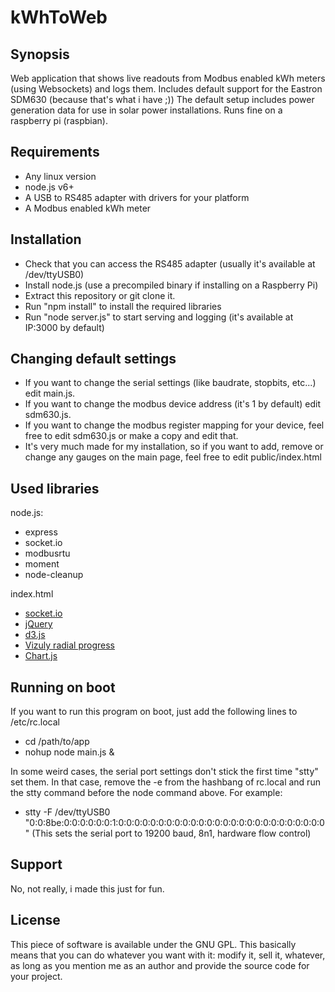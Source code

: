 # kWhToWeb

## Synopsis
Web application that shows live readouts from Modbus enabled kWh meters (using Websockets) and logs them.
Includes default support for the Eastron SDM630 (because that's what i have ;))
The default setup includes power generation data for use in solar power installations.
Runs fine on a raspberry pi (raspbian).

## Requirements
- Any linux version
- node.js v6+
- A USB to RS485 adapter with drivers for your platform
- A Modbus enabled kWh meter

## Installation
- Check that you can access the RS485 adapter (usually it's available at /dev/ttyUSB0)
- Install node.js (use a precompiled binary if installing on a Raspberry Pi)
- Extract this repository or git clone it.
- Run "npm install" to install the required libraries
- Run "node server.js" to start serving and logging (it's available at IP:3000 by default)

## Changing default settings
- If you want to change the serial settings (like baudrate, stopbits, etc...) edit main.js.
- If you want to change the modbus device address (it's 1 by default) edit sdm630.js.
- If you want to change the modbus register mapping for your device, feel free to edit sdm630.js or make a copy and edit that.
- It's very much made for my installation, so if you want to add, remove or change any gauges on the main page, feel free to edit public/index.html

## Used libraries
node.js:
- express
- socket.io
- modbusrtu
- moment
- node-cleanup

index.html
- [socket.io](https://socket.io/)
- [jQuery](http://jquery.com/)
- [d3.js](https://d3js.org/)
- [Vizuly radial progress](http://vizuly.io/product/radial-progress/)
- [Chart.js](http://www.chartjs.org/)

## Running on boot
If you want to run this program on boot, just add the following lines to /etc/rc.local
- cd /path/to/app
- nohup node main.js &

In some weird cases, the serial port settings don't stick the first time "stty" set them.
In that case, remove the -e from the hashbang of rc.local and run the stty command before the node command above.
For example:
- stty -F /dev/ttyUSB0 "0:0:8be:0:0:0:0:0:0:1:0:0:0:0:0:0:0:0:0:0:0:0:0:0:0:0:0:0:0:0:0:0:0:0:0:0"
(This sets the serial port to 19200 baud, 8n1, hardware flow control)

## Support
No, not really, i made this just for fun.

## License
This piece of software is available under the GNU GPL.
This basically means that you can do whatever you want with it: modify it, sell it, whatever, as long as you mention me as an author and provide the source code for your project.